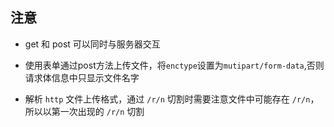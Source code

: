 ## 注意

+ get 和 post 可以同时与服务器交互

+ 使用表单通过post方法上传文件，将`enctype`设置为`mutipart/form-data`,否则请求体信息中只显示文件名字

+ 解析 `http` 文件上传格式，通过 `/r/n` 切割时需要注意文件中可能存在 `/r/n`，所以以第一次出现的 `/r/n` 切割
